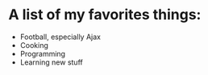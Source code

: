 # A list of my favorites things:

- Football, especially Ajax
- Cooking
- Programming
- Learning new stuff
